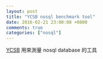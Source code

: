 ```yaml
---
layout: post
title: "YCSB nosql benchmark tool"
date: 2016-02-21 23:00:08 +0800
comments: true
categories: ["nosql"]
---
```



<!-- more -->


[YCSB] 用來測量 nosql database 的工具

[YCSB]:https://github.com/brianfrankcooper/YCSB